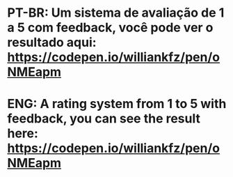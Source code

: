 # PT-BR: Um sistema de avaliação de 1 a 5 com feedback, você pode ver o resultado aqui: https://codepen.io/williankfz/pen/oNMEapm

# ENG: A rating system from 1 to 5 with feedback, you can see the result here: https://codepen.io/williankfz/pen/oNMEapm
